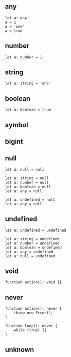 ## any
```
let a: any
a = 1
a = 'one'
a = true
```

## number
```
let a: number = 1
```

## string
```
let a: string = 'one'
```

## boolean
```
let a: boolean = true
```

## symbol
## bigint

## null
```
let a: null = null

let a: string = null
let a: number = null
let a: boolean = null
let a: any = null

let a: undefined = null
let a: any = null
```

## undefined
```
let a: undefined = undefined

let a: string = undefined
let a: number = undefined
let a: boolean = undefined
let a: any = undefined
let a: null = undefined
```

## void
```
function action(): void {}
```

## never
```
function action(): never {
	throw new Error();
}

function loop(): never {
	while (true) {}
}
```

## unknown

